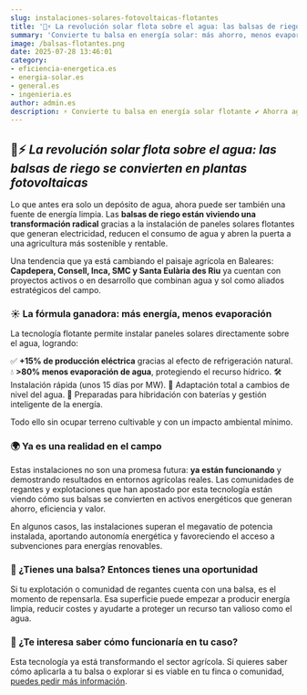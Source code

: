 ```yaml
---
slug: instalaciones-solares-fotovoltaicas-flotantes
title: '🌊⚡ La revolución solar flota sobre el agua: las balsas de riego se convierten en plantas fotovoltaicas'
summary: 'Convierte tu balsa en energía solar: más ahorro, menos evaporación y sin ocupar terreno agrícola.'
image: /balsas-flotantes.png
date: 2025-07-28 13:46:01
category:
- eficiencia-energetica.es
- energia-solar.es
- general.es
- ingenieria.es
author: admin.es
description: ⚡ Convierte tu balsa en energía solar flotante ✔ Ahorra agua y luz ✚ Solución rentable y sostenible para el campo ➥ ¡Descúbrela!
---
```

## 🌊⚡ _La revolución solar flota sobre el agua: las balsas de riego se convierten en plantas fotovoltaicas_

Lo que antes era solo un depósito de agua, ahora puede ser también una fuente de energía limpia. Las **balsas de riego están viviendo una transformación radical** gracias a la instalación de paneles solares flotantes que generan electricidad, reducen el consumo de agua y abren la puerta a una agricultura más sostenible y rentable.

Una tendencia que ya está cambiando el paisaje agrícola en Baleares: **Capdepera, Consell, Inca, SMC y Santa Eulària des Riu** ya cuentan con proyectos activos o en desarrollo que combinan agua y sol como aliados estratégicos del campo.

### ☀️ La fórmula ganadora: más energía, menos evaporación

La tecnología flotante permite instalar paneles solares directamente sobre el agua, logrando:

✅ **+15% de producción eléctrica** gracias al efecto de refrigeración natural.
💧 **>80% menos evaporación de agua**, protegiendo el recurso hídrico.
🛠️ Instalación rápida (unos 15 días por MW).
🔄 Adaptación total a cambios de nivel del agua.
🔋 Preparadas para hibridación con baterías y gestión inteligente de la energía.

Todo ello sin ocupar terreno cultivable y con un impacto ambiental mínimo.

### 🌍 Ya es una realidad en el campo

Estas instalaciones no son una promesa futura: **ya están funcionando** y demostrando resultados en entornos agrícolas reales. Las comunidades de regantes y explotaciones que han apostado por esta tecnología están viendo cómo sus balsas se convierten en activos energéticos que generan ahorro, eficiencia y valor.

En algunos casos, las instalaciones superan el megavatio de potencia instalada, aportando autonomía energética y favoreciendo el acceso a subvenciones para energías renovables.

### 🚜 ¿Tienes una balsa? Entonces tienes una oportunidad

Si tu explotación o comunidad de regantes cuenta con una balsa, es el momento de repensarla. Esa superficie puede empezar a producir energía limpia, reducir costes y ayudarte a proteger un recurso tan valioso como el agua.

### 🔎 ¿Te interesa saber cómo funcionaría en tu caso?

Esta tecnología ya está transformando el sector agrícola. Si quieres saber cómo aplicarla a tu balsa o explorar si es viable en tu finca o comunidad, [puedes pedir más información](https://solventie.es/contacto/).
